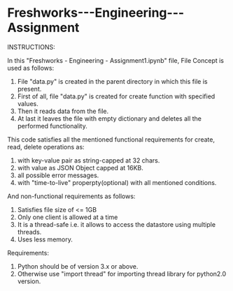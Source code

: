 # Freshworks---Engineering---Assignment

INSTRUCTIONS:

In this "Freshworks - Engineering - Assignment1.ipynb" file, File Concept is used as follows:
1. File "data.py" is created in the parent directory in which this file is present.
2. First of all, file "data.py" is created for create function with specified values.
3. Then it reads data from the file.
4. At last it leaves the file with empty dictionary and deletes all the performed functionality.

This code satisfies all the mentioned functional requirements for create, read, delete operations as:
1. with key-value pair as string-capped at 32 chars.
2. with value as JSON Object capped at 16KB.
3. all possible error messages.
4. with "time-to-live" properpty(optional) with all mentioned conditions.

And non-functional requirements as follows:
1. Satisfies file size of <= 1GB
2. Only one client is allowed at a time
3. It is a thread-safe i.e. it allows to access the datastore using multiple threads.
4. Uses less memory.

Requirements:
1. Python should be of version 3.x or above.
2. Otherwise use "import thread" for importing thread library for python2.0 version.

